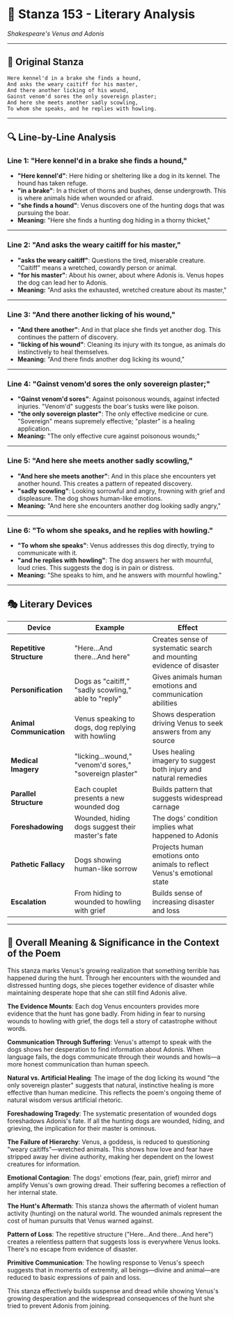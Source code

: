 # 🌹 Stanza 153 - Literary Analysis
*Shakespeare's Venus and Adonis*

---

## 📖 Original Stanza
```
Here kennel'd in a brake she finds a hound,
And asks the weary caitiff for his master,
And there another licking of his wound,
Gainst venom'd sores the only sovereign plaster;    
And here she meets another sadly scowling,
To whom she speaks, and he replies with howling.
```

---

## 🔍 Line-by-Line Analysis

### Line 1: "Here kennel'd in a brake she finds a hound,"
*   **"Here kennel'd"**: Here hiding or sheltering like a dog in its kennel. The hound has taken refuge.
*   **"in a brake"**: In a thicket of thorns and bushes, dense undergrowth. This is where animals hide when wounded or afraid.
*   **"she finds a hound"**: Venus discovers one of the hunting dogs that was pursuing the boar.
*   **Meaning:** "Here she finds a hunting dog hiding in a thorny thicket,"

---

### Line 2: "And asks the weary caitiff for his master,"
*   **"asks the weary caitiff"**: Questions the tired, miserable creature. "Caitiff" means a wretched, cowardly person or animal.
*   **"for his master"**: About his owner, about where Adonis is. Venus hopes the dog can lead her to Adonis.
*   **Meaning:** "And asks the exhausted, wretched creature about its master,"

---

### Line 3: "And there another licking of his wound,"
*   **"And there another"**: And in that place she finds yet another dog. This continues the pattern of discovery.
*   **"licking of his wound"**: Cleaning its injury with its tongue, as animals do instinctively to heal themselves.
*   **Meaning:** "And there finds another dog licking its wound,"

---

### Line 4: "Gainst venom'd sores the only sovereign plaster;"
*   **"Gainst venom'd sores"**: Against poisonous wounds, against infected injuries. "Venom'd" suggests the boar's tusks were like poison.
*   **"the only sovereign plaster"**: The only effective medicine or cure. "Sovereign" means supremely effective; "plaster" is a healing application.
*   **Meaning:** "The only effective cure against poisonous wounds;"

---

### Line 5: "And here she meets another sadly scowling,"
*   **"And here she meets another"**: And in this place she encounters yet another hound. This creates a pattern of repeated discovery.
*   **"sadly scowling"**: Looking sorrowful and angry, frowning with grief and displeasure. The dog shows human-like emotions.
*   **Meaning:** "And here she encounters another dog looking sadly angry,"

---

### Line 6: "To whom she speaks, and he replies with howling."
*   **"To whom she speaks"**: Venus addresses this dog directly, trying to communicate with it.
*   **"and he replies with howling"**: The dog answers her with mournful, loud cries. This suggests the dog is in pain or distress.
*   **Meaning:** "She speaks to him, and he answers with mournful howling."

---

## 🎭 Literary Devices

| Device | Example | Effect |
|--------|---------|--------|
| **Repetitive Structure** | "Here...And there...And here" | Creates sense of systematic search and mounting evidence of disaster |
| **Personification** | Dogs as "caitiff," "sadly scowling," able to "reply" | Gives animals human emotions and communication abilities |
| **Animal Communication** | Venus speaking to dogs, dog replying with howling | Shows desperation driving Venus to seek answers from any source |
| **Medical Imagery** | "licking...wound," "venom'd sores," "sovereign plaster" | Uses healing imagery to suggest both injury and natural remedies |
| **Parallel Structure** | Each couplet presents a new wounded dog | Builds pattern that suggests widespread carnage |
| **Foreshadowing** | Wounded, hiding dogs suggest their master's fate | The dogs' condition implies what happened to Adonis |
| **Pathetic Fallacy** | Dogs showing human-like sorrow | Projects human emotions onto animals to reflect Venus's emotional state |
| **Escalation** | From hiding to wounded to howling with grief | Builds sense of increasing disaster and loss |

---

## 🎯 Overall Meaning & Significance in the Context of the Poem

This stanza marks Venus's growing realization that something terrible has happened during the hunt. Through her encounters with the wounded and distressed hunting dogs, she pieces together evidence of disaster while maintaining desperate hope that she can still find Adonis alive.

**The Evidence Mounts**: Each dog Venus encounters provides more evidence that the hunt has gone badly. From hiding in fear to nursing wounds to howling with grief, the dogs tell a story of catastrophe without words.

**Communication Through Suffering**: Venus's attempt to speak with the dogs shows her desperation to find information about Adonis. When language fails, the dogs communicate through their wounds and howls—a more honest communication than human speech.

**Natural vs. Artificial Healing**: The image of the dog licking its wound "the only sovereign plaster" suggests that natural, instinctive healing is more effective than human medicine. This reflects the poem's ongoing theme of natural wisdom versus artificial rhetoric.

**Foreshadowing Tragedy**: The systematic presentation of wounded dogs foreshadows Adonis's fate. If all the hunting dogs are wounded, hiding, and grieving, the implication for their master is ominous.

**The Failure of Hierarchy**: Venus, a goddess, is reduced to questioning "weary caitiffs"—wretched animals. This shows how love and fear have stripped away her divine authority, making her dependent on the lowest creatures for information.

**Emotional Contagion**: The dogs' emotions (fear, pain, grief) mirror and amplify Venus's own growing dread. Their suffering becomes a reflection of her internal state.

**The Hunt's Aftermath**: This stanza shows the aftermath of violent human activity (hunting) on the natural world. The wounded animals represent the cost of human pursuits that Venus warned against.

**Pattern of Loss**: The repetitive structure ("Here...And there...And here") creates a relentless pattern that suggests loss is everywhere Venus looks. There's no escape from evidence of disaster.

**Primitive Communication**: The howling response to Venus's speech suggests that in moments of extremity, all beings—divine and animal—are reduced to basic expressions of pain and loss.

This stanza effectively builds suspense and dread while showing Venus's growing desperation and the widespread consequences of the hunt she tried to prevent Adonis from joining.
